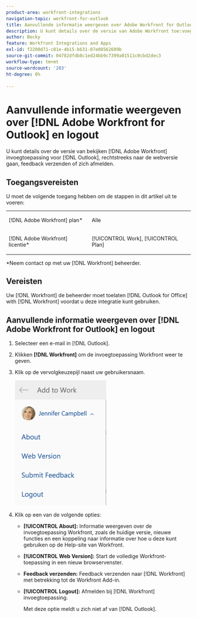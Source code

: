 ```yaml
---
product-area: workfront-integrations
navigation-topic: workfront-for-outlook
title: Aanvullende informatie weergeven over Adobe Workfront for Outlook en afmelden
description: U kunt details over de versie van Adobe Workfront toe:voegen-binnen voor Vooruitzichten bekijken, direct aan de Webversie navigeren, terugkoppelen voorleggen, of logout.
author: Becky
feature: Workfront Integrations and Apps
exl-id: f2200d71-c81e-4b15-b631-07e08562609b
source-git-commit: 04782dfdb8c1ed24bb9c7399a01511c0cbd2dec3
workflow-type: tm+mt
source-wordcount: '203'
ht-degree: 0%

---
```


# Aanvullende informatie weergeven over [!DNL Adobe Workfront for Outlook] en logout

U kunt details over de versie van bekijken [!DNL Adobe Workfront] invoegtoepassing voor [!DNL Outlook], rechtstreeks naar de webversie gaan, feedback verzenden of zich afmelden.

## Toegangsvereisten

U moet de volgende toegang hebben om de stappen in dit artikel uit te voeren:

<table style="table-layout:auto"> 
 <col> 
 <col> 
 <tbody> 
  <tr> 
   <td role="rowheader">[!DNL Adobe Workfront] plan*</td> 
   <td> <p>Alle</p> </td> 
  </tr> 
  <tr> 
   <td role="rowheader">[!DNL Adobe Workfront] licentie*</td> 
   <td> <p>[!UICONTROL Work], [!UICONTROL Plan]</p> </td> 
  </tr> 
 </tbody> 
</table>

&#42;Neem contact op met uw [!DNL Workfront] beheerder.

## Vereisten

Uw [!DNL Workfront] de beheerder moet toelaten [!DNL Outlook for Office] with [!DNL Workfront] voordat u deze integratie kunt gebruiken.

## Aanvullende informatie weergeven over [!DNL Adobe Workfront for Outlook] en logout

1. Selecteer een e-mail in [!DNL Outlook].
1. Klikken **[!DNL Workfront]** om de invoegtoepassing Workfront weer te geven.
1. Klik op de vervolgkeuzepijl naast uw gebruikersnaam.

   ![outlook_additional_information_for_the_app.png](assets/outlook-additional-information-for-the-app-249x341.png)

1. Klik op een van de volgende opties:

   * **[!UICONTROL About]:** Informatie weergeven over de invoegtoepassing Workfront, zoals de huidige versie, nieuwe functies en een koppeling naar informatie over hoe u deze kunt gebruiken op de Help-site van Workfront.
   * **[!UICONTROL Web Version]:** Start de volledige Workfront-toepassing in een nieuw browservenster.
   * **Feedback verzenden:** Feedback verzenden naar [!DNL Workfront] met betrekking tot de Workfront Add-in.
   * **[!UICONTROL Logout]:** Afmelden bij [!DNL Workfront] invoegtoepassing.

      Met deze optie meldt u zich niet af van [!DNL Outlook].
